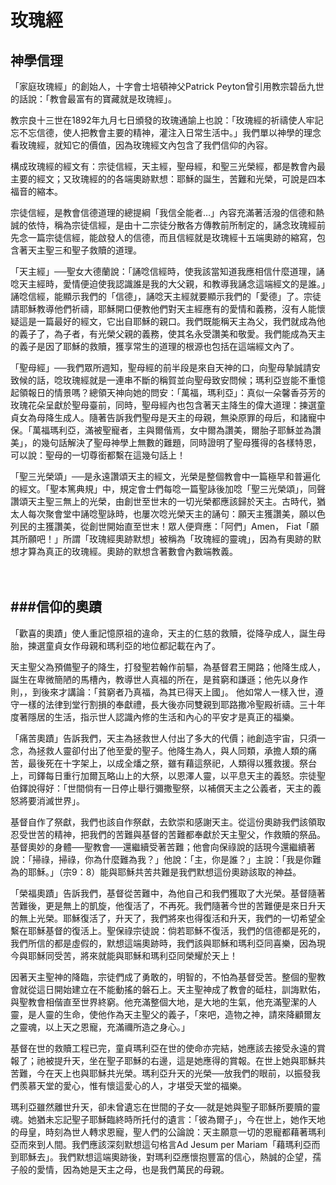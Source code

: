 玫瑰經
=========
神學信理
-------

「家庭玫瑰經」的創始人，十字會士培頓神父Patrick Peyton曾引用教宗碧岳九世的話說：「教會最富有的寶藏就是玫瑰經」。

教宗良十三世在1892年九月七日頒發的玫瑰通諭上也說：「玫瑰經的祈禱使人牢記忘不忘信德，使人把教會主要的精神，灌注入日常生活中。」我們單以神學的理念看玫瑰經，就知它的價值，因為玫瑰經文內包含了我們信仰的內容。

構成玫瑰經的經文有：宗徒信經，天主經，聖母經，和聖三光榮經，都是教會內最主要的經文；又玫瑰經的的各端奧跡默想：耶穌的誕生，苦難和光榮，可說是四本福音的縮本。

宗徒信經，是教會信德道理的總提綱「我信全能者…」內容充滿著活潑的信德和熱誠的依恃，稱為宗徒信經，是由十二宗徒分散各方傳教前所制定的，誦念玫瑰經前先念一篇宗徒信經，能啟發人的信德，而且信經就是玫瑰經十五端奧跡的縮寫，包含著天主聖三和聖子救贖的道理。

「天主經」──聖女大德蘭說：「誦唸信經時，使我該當知道我應相信什麼道理，誦唸天主經時，愛情便迫使我認識誰是我的大父親，和教導我誦念這端經文的是誰。」誦唸信經，能顯示我們的「信德」，誦唸天主經就要顯示我們的「愛德」了。宗徒請耶穌教導他們祈禱，耶穌開口便教他們對天主經應有的愛情和義務，沒有人能懷疑這是一篇最好的經文，它出自耶穌的親口。我們既能稱天主為父，我們就成為他的義子了，為子者，有光榮父親的義務，使其名永受讚美和敬愛。我們能成為天主的義子是因了耶穌的救贖，獲享常生的道理的根源也包括在這端經文內了。

「聖母經」──我們眾所週知，聖母經的前半段是來自天神的口，向聖母摯誠請安致候的話，唸玫瑰經就是一連串不斷的稱賀並向聖母致安問候；瑪利亞豈能不重憶起領報日的情景嗎？總領天神向她的問安：「萬福，瑪利亞」：真似一朵馨香芬芳的玫瑰花朵呈獻於聖母臺前，同時，聖母經內也包含著天主降生的偉大道理：揀選童貞女為母降生成人。隨著告訴我們聖母是天主的母親，無染原罪的母后，和諸寵中保。「萬福瑪利亞，滿被聖寵者，主與爾偕焉，女中爾為讚美，爾胎子耶穌並為讚美」，的幾句話解決了聖母神學上無數的難題，同時證明了聖母獲得的各樣特恩，可以說：聖母的一切尊銜都繫在這幾句話上！

「聖三光榮頌」──是永遠讚頌天主的經文，光榮是整個教會中一篇極早和普遍化的經文。「聖本篤典規」中，規定會士們每唸一篇聖詠後加唸「聖三光榮頌」，同聲讚頌天主聖三無上的光榮，由創世至世末的一切光榮都應該歸於天主。古時代，猶太人每次聚會堂中誦唸聖詠時，也屢次唸光榮天主的誦句：願天主獲讚美，願以色列民的主獲讚美，從創世開始直至世末！眾人便齊應：「阿們」Amen， Fiat「願其所願吧！」所謂「玫瑰經奧跡默想」被稱為「玫瑰經的靈魂」，因為有奧跡的默想才算為真正的玫瑰經。奧跡的默想含著數會內數端教義。

　

###信仰的奧蹟
----
「歡喜的奧蹟」使人重記憶原祖的違命，天主的仁慈的救贖，從降孕成人，誕生母胎，揀選童貞女作母親和瑪利亞的地位都記載在內了。

天主聖父為預備聖子的降生，打發聖若翰作前驅，為基督君王開路；他降生成人，誕生在卑微簡陋的馬槽內，教導世人真福的所在，是貧窮和謙遜；他先以身作則，，到後來才講論：「貧窮者乃真福，為其已得天上國」。 他如常人一樣入世，遵守一樣的法律到堂行割損的奉獻禮，長大後亦同雙親到耶路撒冷聖殿祈禱。三十年度著隱居的生活，指示世人認識內修的生活和內心的平安才是真正的福樂。

「痛苦奧蹟」告訴我們，天主為拯救世人付出了多大的代價；祂創造宇宙，只須一念，為拯救人靈卻付出了他至愛的聖子。他降生為人，與人同類，承擔人類的痛苦，最後死在十字架上，以成全燔之祭，雖有藉這祭祀，人類得以獲救援。祭台上，司鐸每日重行加爾瓦略山上的大祭，以恩澤人靈，以平息天主的義怒。宗徒聖伯鐸說得好：「世間倘有一日停止舉行彌撒聖祭，以補償天主之公義者，天主的義怒將要消滅世界」。

基督自作了祭獻，我們也該自作祭獻，去欽崇和感謝天主。從這份奧跡我們該領取忍受世苦的精神，把我們的苦難與基督的苦難都奉獻於天主聖父，作救贖的祭品。基督奧妙的身體──聖教會──還繼續受著苦難；他會向保祿說的話現今還繼續著說：「掃祿，掃祿，你為什麼難為我？」他說：「主，你是誰？」主說：「我是你難為的耶穌。」（宗9：8）能與耶穌共苦共難是我們默想這份奧跡該取的神益。

「榮福奧蹟」告訴我們，基督從苦難中，為他自己和我們獲取了大光榮。基督隨著苦難後，更是無上的凱旋，他復活了，不再死。我們隨著今世的苦難便是來日升天的無上光榮。耶穌復活了，升天了，我們將來也得復活和升天，我們的一切希望全繫在耶穌基督的復活上。聖保祿宗徒說：倘若耶穌不復活，我們的信德都是死的，我們所信的都是虛假的，默想這端奧跡時，我們該與耶穌和瑪利亞同喜樂，因為現今與耶穌同受苦，將來就能與耶穌和瑪利亞同榮耀於天上！

因著天主聖神的降臨，宗徒們成了勇敢的，明智的，不怕為基督受苦。整個的聖教會就從這日開始建立在不能動搖的磐石上。天主聖神成了教會的砥柱，訓誨默佑，與聖教會相偕直至世界終窮。他充滿整個大地，是大地的生氣，他充滿聖潔的人靈，是人靈的生命，使他作為天主聖父的義子，「來吧，造物之神，請來降顧爾友之靈魂，以上天之恩寵，充滿禰所造之身心。」

基督在世的救贖工程已完，童貞瑪利亞在世的使命亦完結，她應該去接受永遠的賞報了；祂被提升天，坐在聖子耶穌的右邊，這是她應得的賞報。在世上她與耶穌共苦難，今在天上也與耶穌共光榮。瑪利亞升天的光榮──放我們的眼前，以振發我們羨慕天堂的愛心，惟有懷這愛心的人，才堪受天堂的福樂。

瑪利亞雖然離世升天，卻未曾遺忘在世間的子女──就是她與聖子耶穌所要贖的靈魂。她猶未忘記聖子耶穌臨終時所托付的遺言：「彼為爾子」，今在世上，她作天地的母皇，時刻為世人轉求恩寵，聖人們的公論說：天主願意一切的恩寵都藉著瑪利亞而來到人間。我們應該深刻默想這句格言Ad Jesum per Mariam「藉瑪利亞而到耶穌去」。我們默想這端奧跡後，對瑪利亞應懷抱豐富的信心，熱誠的企望，孺子般的愛情，因為她是天主之母，也是我們萬民的母親。